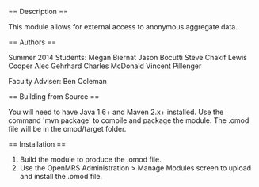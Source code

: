 == Description ==

This module allows for external access to anonymous aggregate data.


== Authors ==

Summer 2014 Students:
Megan Biernat
Jason Bocutti
Steve Chakif
Lewis Cooper
Alec Gehrhard
Charles McDonald
Vincent Pillenger

Faculty Adviser: Ben Coleman

== Building from Source ==

You will need to have Java 1.6+ and Maven 2.x+ installed.  Use the command 'mvn package' to 
compile and package the module.  The .omod file will be in the omod/target folder.


== Installation ==

1. Build the module to produce the .omod file.
2. Use the OpenMRS Administration > Manage Modules screen to upload and install the .omod file.
